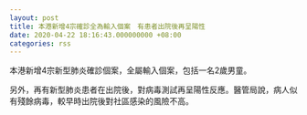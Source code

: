 ```yaml
---
layout: post
title: 本港新增4宗確診全為輸入個案　有患者出院後再呈陽性
date: 2020-04-22 18:16:43.000000000 +08:00
categories: rss
---
```


本港新增4宗新型肺炎確診個案，全屬輸入個案，包括一名2歲男童。

另外，再有新型肺炎患者在出院後，對病毒測試再呈陽性反應。醫管局說，病人似有殘餘病毒，較早時出院後對社區感染的風險不高。
